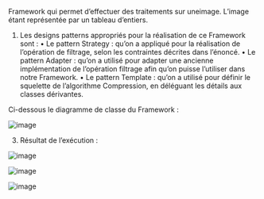 Framework qui permet d’effectuer des traitements sur uneimage. L’image étant représentée par un tableau d’entiers.
1.	Les designs patterns appropriés pour la réalisation de ce Framework sont : 
•	Le pattern Strategy : qu’on a appliqué pour la réalisation de l’opération de filtrage, selon les contraintes décrites dans l’énoncé.
•	Le pattern Adapter : qu’on a utilisé pour adapter une ancienne implémentation de l’opération filtrage afin qu’on puisse l’utiliser dans notre Framework. 
•	Le pattern Template : qu’on a utilisé pour définir le squelette de l’algorithme Compression, en déléguant les détails aux classes dérivantes. 

Ci-dessous le diagramme de classe du Framework :

![image](https://github.com/Omayma-AMINE/imageFramework/assets/120322813/f3edeb14-9050-4775-b2cb-87904ccfdb54)

3.	Résultat de l’exécution :

![image](https://github.com/Omayma-AMINE/imageFramework/assets/120322813/d7efbd69-1c7f-48d8-bf8d-9129ca3e7caa)

![image](https://github.com/Omayma-AMINE/imageFramework/assets/120322813/be8f341d-7e9e-4b2e-86e1-f0fa3bb88554)

![image](https://github.com/Omayma-AMINE/imageFramework/assets/120322813/686a4b9f-bb71-4ae5-aa8c-590b7a56dadd)



